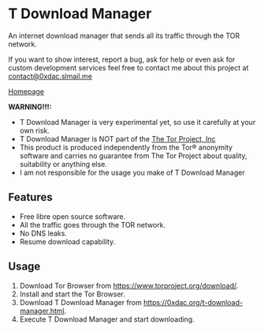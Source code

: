 # T Download Manager
An internet download manager that sends all its traffic through the TOR network.

If you want to show interest, report a bug, ask for help or even ask for custom development services feel free to contact me about this project at contact@0xdac.slmail.me

[Homepage](https://0xdac.org/t-download-manager.html)

**WARNING!!!:** 
* T Download Manager is very experimental yet, so use it carefully at your own risk.
* T Download Manager is NOT part of the [The Tor Project, Inc](https://www.torproject.org/)
* This product is produced independently from the Tor® anonymity software and carries no guarantee from The Tor Project about quality, suitability or anything else.
* I am not responsible for the usage you make of T Download Manager

## Features
* Free libre open source software.
* All the traffic goes through the TOR network.
* No DNS leaks.
* Resume download capability.

## Usage
1. Download Tor Browser from https://www.torproject.org/download/.
2. Install and start the Tor Browser.
3. Download T Download Manager from https://0xdac.org/t-download-manager.html.
4. Execute T Download Manager and start downloading.
